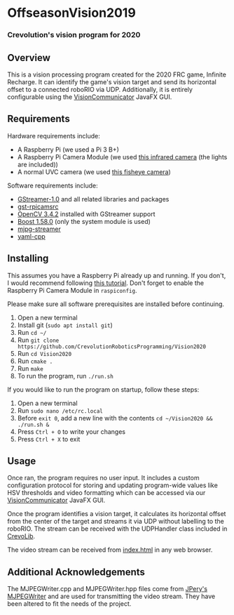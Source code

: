 # OffseasonVision2019

### Crevolution's vision program for 2020

## Overview

This is a vision processing program created for the 2020 FRC game, Infinite Recharge. It can identify the game's vision target and send its horizontal offset to a connected roboRIO via UDP. Additionally, it is entirely configurable using the [VisionCommunicator](https://github.com/CrevolutionRoboticsProgramming/VisionCommunicator) JavaFX GUI.

## Requirements

Hardware requirements include:
* A Raspberry Pi (we used a Pi 3 B+)
* A Raspberry Pi Camera Module (we used [this infrared camera](https://www.amazon.com/Haiworld-Raspberry-Camera-Infrared-Megapixel/dp/B01MYUOQ0A) (the lights are included))
* A normal UVC camera (we used [this fisheye camera](https://www.amazon.com/180degree-Fisheye-Camera-usb-Android-Windows/dp/B00LQ854AG))

Software requirements include:
* [GStreamer-1.0](https://gstreamer.freedesktop.org/) and all related libraries and packages
* [gst-rpicamsrc](https://github.com/thaytan/gst-rpicamsrc)
* [OpenCV 3.4.2](https://github.com/opencv/opencv/archive/3.4.2.zip) installed with GStreamer support
* [Boost 1.58.0](https://sourceforge.net/projects/boost/files/boost/1.58.0/) (only the system module is used)
* [mjpg-streamer](https://github.com/jacksonliam/mjpg-streamer)
* [yaml-cpp](https://github.com/jbeder/yaml-cpp/)

## Installing

This assumes you have a Raspberry Pi already up and running. If you don't, I would recommend following [this tutorial](https://www.tomshardware.com/reviews/raspberry-pi-headless-setup-how-to,6028.html). Don't forget to enable the Raspberry Pi Camera Module in ```raspiconfig```.

Please make sure all software prerequisites are installed before continuing.

1. Open a new terminal
2. Install git (```sudo apt install git```)
3. Run ```cd ~/```
4. Run ```git clone https://github.com/CrevolutionRoboticsProgramming/Vision2020```
5. Run ```cd Vision2020```
6. Run ```cmake .```
7. Run ```make```
8. To run the program, run ```./run.sh```

If you would like to run the program on startup, follow these steps:
1. Open a new terminal
2. Run ```sudo nano /etc/rc.local```
3. Before ```exit 0```, add a new line with the contents ```cd ~/Vision2020 && ./run.sh &```
4. Press ```Ctrl + O``` to write your changes
5. Press ```Ctrl + X``` to exit

## Usage

Once ran, the program requires no user input. It includes a custom configuration protocol for storing and updating program-wide values like HSV thresholds and video formatting which can be accessed via our [VisionCommunicator](https://github.com/CrevolutionRoboticsProgramming/Vision-Communicator) JavaFX GUI.

Once the program identifies a vision target, it calculates its horizontal offset from the center of the target and streams it via UDP without labelling to the roboRIO. The stream can be received with the UDPHandler class included in [CrevoLib](https://github.com/CrevolutionRoboticsProgramming/Robot-Code-2019).

The video stream can be received from [index.html](../master/index.html) in any web browser.

## Additional Acknowledgements

The MJPEGWriter.cpp and MJPEGWriter.hpp files come from [JPery's MJPEGWriter](https://github.com/JPery/MJPEGWriter) and are used for transmitting the video stream. They have been altered to fit the needs of the project.
